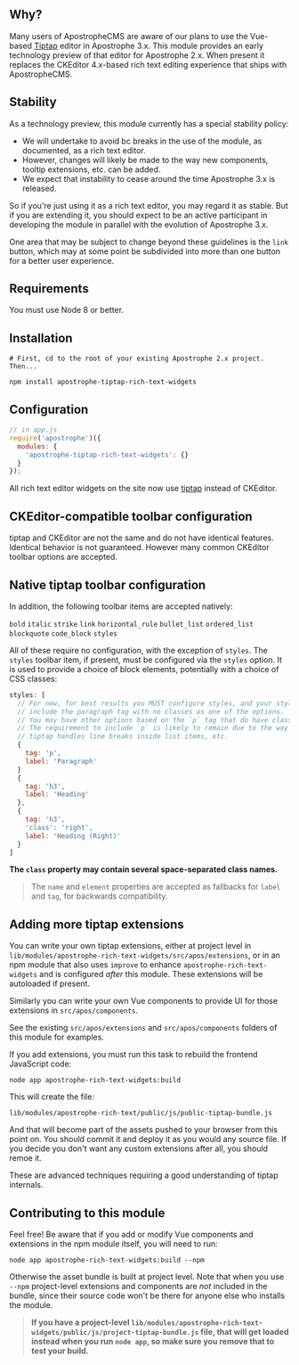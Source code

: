 ## Why?

Many users of ApostropheCMS are aware of our plans to use the Vue-based [Tiptap](https://tiptap.scrumpy.io/) editor in Apostrophe 3.x. This module provides an early technology preview of that editor for Apostrophe 2.x. When present it replaces the CKEditor 4.x-based rich text editing experience that ships with ApostropheCMS.

## Stability

As a technology preview, this module currently has a special stability policy:

* We will undertake to avoid bc breaks in the use of the module, as documented, as a rich text editor.
* However, changes will likely be made to the way new components, tooltip extensions, etc. can be added.
* We expect that instability to cease around the time Apostrophe 3.x is released.

So if you're just using it as a rich text editor, you may regard it as stable. But if you are extending it, you should expect to be an active participant in developing the module in parallel with the evolution of Apostrophe 3.x.

One area that may be subject to change beyond these guidelines is the `link` button, which may at some point be subdivided into more than one button for a better user experience.

## Requirements

You must use Node 8 or better.

## Installation

```
# First, cd to the root of your existing Apostrophe 2.x project. Then...

npm install apostrophe-tiptap-rich-text-widgets
```

## Configuration

```javascript
// in app.js
require('apostrophe')({
  modules: {
    'apostrophe-tiptap-rich-text-widgets': {}
  }
});
```

All rich text editor widgets on the site now use [tiptap](https://tiptap.scrumpy.io/) instead of CKEditor.

## CKEditor-compatible toolbar configuration

tiptap and CKEditor are not the same and do not have identical features. Identical behavior is not guaranteed. However many common CKEditor toolbar options are accepted.

## Native tiptap toolbar configuration

In addition, the following toolbar items are accepted natively:

`bold`
`italic`
`strike`
`link`
`horizontal_rule`
`bullet_list`
`ordered_list`
`blockquote`
`code_block`
`styles`

All of these require no configuration, with the exception of `styles`. The `styles` toolbar item, if present, must be configured via the `styles` option. It is used to provide a choice of block elements, potentially with a choice of CSS classes:

```javascript
styles: [
  // For now, for best results you MUST configure styles, and your styles MUST
  // include the paragraph tag with no classes as one of the options.
  // You may have other options based on the `p` tag that do have classes.
  // The requirement to include `p` is likely to remain due to the way
  // tiptap handles line breaks inside list items, etc.
  {
    tag: 'p',
    label: 'Paragraph'
  }
  {
    tag: 'h3',
    label: 'Heading'
  },
  {
    tag: 'h3',
    'class': 'right',
    label: 'Heading (Right)'
  }
]
```

**The `class` property may contain several space-separated class names.**

> The `name` and `element` properties are accepted as fallbacks for `label` and `tag`, for backwards compatibility.

## Adding more tiptap extensions

You can write your own tiptap extensions, either at project level in `lib/modules/apostrophe-rich-text-widgets/src/apos/extensions`, or in an npm module that also uses `improve` to enhance `apostrophe-rich-text-widgets` and is configured *after* this module. These extensions will be autoloaded if present.

Similarly you can write your own Vue components to provide UI for those extensions in `src/apos/components`.

See the existing `src/apos/extensions` and `src/apos/components` folders of this module for examples.

If you add extensions, you must run this task to rebuild the frontend JavaScript code:

```
node app apostrophe-rich-text-widgets:build
```

This will create the file:

```
lib/modules/apostrophe-rich-text/public/js/public-tiptap-bundle.js
```

And that will become part of the assets pushed to your browser from this point on. You should commit it and deploy it as you would any source file. If you decide you don't want any custom extensions after all, you should remoe it.

These are advanced techniques requiring a good understanding of tiptap internals.

## Contributing to this module

Feel free! Be aware that if you add or modify Vue components and extensions in the npm module itself, you will need to run:

```
node app apostrophe-rich-text-widgets:build --npm
```

Otherwise the asset bundle is built at project level. Note that when you use `--npm` project-level extensions and components are *not* included in the bundle, since their source code won't be there for anyone else who installs the module.

> **If you have a project-level `lib/modules/apostrophe-rich-text-widgets/public/js/project-tiptap-bundle.js` file, that will get loaded instead when you run `node app`, so make sure you remove that to test your build.**

